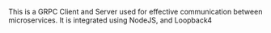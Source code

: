 This is a GRPC Client and Server used for effective communication between microservices. It is integrated using NodeJS, and Loopback4
